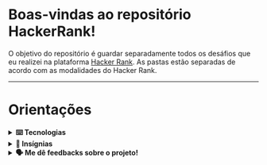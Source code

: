 # Boas-vindas ao repositório HackerRank!

O objetivo do repositório é guardar separadamente todos os desáfios que eu realizei na plataforma [Hacker Rank](https://www.hackerrank.com).
As pastas estão separadas de acordo com as modalidades do Hacker Rank.

---
# Orientações

<details>
  <summary>
    <strong>⌨️ Tecnologias</strong>
  </summary>
  
  - **MySql**
  
  - **Typescript**

</details>

<details>
  <summary>
    <strong>🏅 Insígnias</strong>
  </summary>
  
  - **MySql 🥇**
  
  - **Problem Solving 🥉**

</details>

<details>
  <summary>
    <strong>🗣 Me dê feedbacks sobre o projeto!</strong>
  </summary><br>

  Qualquer tipo de feedback é bem vindo para que eu possa continuar melhorando. 
   - **senamatheusjob@gmail.com**
</details>
